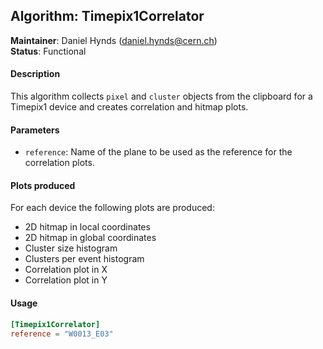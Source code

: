 ## Algorithm: Timepix1Correlator
**Maintainer**: Daniel Hynds (<daniel.hynds@cern.ch>)   
**Status**: Functional   

#### Description
This algorithm collects `pixel` and `cluster` objects from the clipboard for a Timepix1 device and creates correlation and hitmap plots. 

#### Parameters
* `reference`: Name of the plane to be used as the reference for the correlation plots.

#### Plots produced
For each device the following plots are produced:
* 2D hitmap in local coordinates
* 2D hitmap in global coordinates
* Cluster size histogram
* Clusters per event histogram
* Correlation plot in X
* Correlation plot in Y

#### Usage
```toml
[Timepix1Correlator]
reference = "W0013_E03"
```